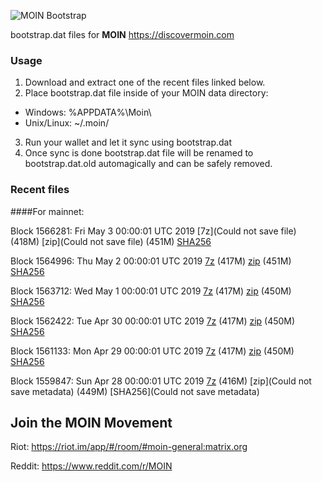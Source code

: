 ![MOIN Bootstrap](https://i.imgur.com/KjM1jMp.jpg)

bootstrap.dat files for **MOIN** https://discovermoin.com

### Usage

1. Download and extract one of the recent files linked below.
2. Place bootstrap.dat file inside of your MOIN data directory:
 - Windows: %APPDATA%\Moin\
 - Unix/Linux: ~/.moin/
3. Run your wallet and let it sync using bootstrap.dat
4. Once sync is done bootstrap.dat file will be renamed to bootstrap.dat.old automagically and can be safely removed.


### Recent files

####For mainnet:

Block 1566281: Fri May  3 00:00:01 UTC 2019 [7z](Could not save file) (418M) [zip](Could not save file) (451M) [SHA256](https://transfer.sh/DNtKE/sha256.txt)

Block 1564996: Thu May  2 00:00:01 UTC 2019 [7z]() (417M) [zip]() (451M) [SHA256]()

Block 1563712: Wed May  1 00:00:01 UTC 2019 [7z](https://transfer.sh/11Xjb6/bootstrap.dat.20190501.7z) (417M) [zip](https://transfer.sh/waB3M/bootstrap.dat.20190501.zip) (450M) [SHA256](https://transfer.sh/StrjB/sha256.txt)

Block 1562422: Tue Apr 30 00:00:01 UTC 2019 [7z](https://transfer.sh/cFgUc/bootstrap.dat.20190430.7z) (417M) [zip](https://transfer.sh/QV7PO/bootstrap.dat.20190430.zip) (450M) [SHA256](https://transfer.sh/OXg4Z/sha256.txt)

Block 1561133: Mon Apr 29 00:00:01 UTC 2019 [7z](https://transfer.sh/nDfcG/bootstrap.dat.20190429.7z) (417M) [zip](https://transfer.sh/rRYvC/bootstrap.dat.20190429.zip) (450M) [SHA256](https://transfer.sh/q31NG/sha256.txt)

Block 1559847: Sun Apr 28 00:00:01 UTC 2019 [7z]() (416M) [zip](Could not save metadata) (449M) [SHA256](Could not save metadata)

## Join the MOIN Movement

Riot: https://riot.im/app/#/room/#moin-general:matrix.org

Reddit: https://www.reddit.com/r/MOIN
